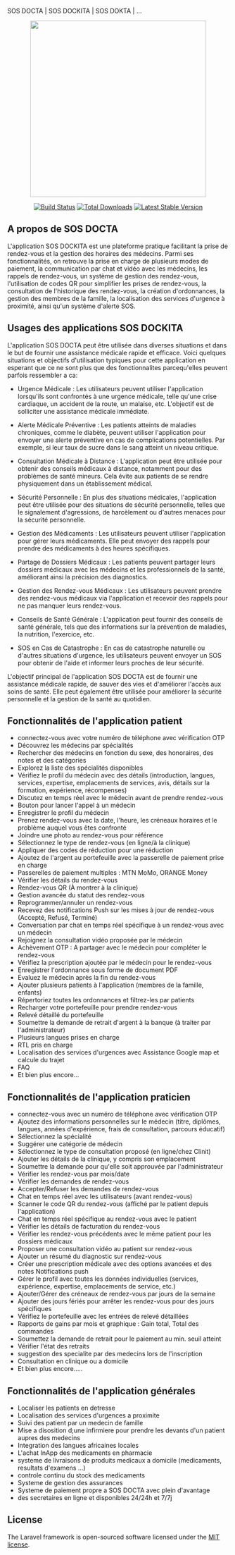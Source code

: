 SOS DOCTA | SOS DOCKITA | SOS DOKTA | ...<p align="center"><a href="https://laravel.com" target="_blank"><img 
src="" width="400"></a></p>

<p align="center">
<a href="#"><img src="https://travis-ci.org/laravel/framework.svg" alt="Build Status"></a>
<a href="#"><img src="https://img.shields.io/packagist/dt/laravel/framework" alt="Total Downloads"></a>
<a href="#"><img src="https://img.shields.io/packagist/v/laravel/framework" alt="Latest Stable Version"></a>
</p>



## A propos de SOS DOCTA

L'application SOS DOCKITA est une plateforme pratique facilitant la prise de rendez-vous et la gestion des horaires des médecins. Parmi ses fonctionnalités, on retrouve la prise en charge de plusieurs modes de paiement, la communication par chat et vidéo avec les médecins, les rappels de rendez-vous, un système de gestion des rendez-vous, l'utilisation de codes QR pour simplifier les prises de rendez-vous, la consultation de l'historique des rendez-vous, la création d'ordonnances, la gestion des membres de la famille, la localisation des services d'urgence à proximité, ainsi qu'un système d'alerte SOS.


## Usages des applications SOS DOCKITA

L'application SOS DOCTA peut être utilisée dans diverses situations et dans le but de fournir une assistance médicale rapide et efficace. Voici quelques situations et objectifs d'utilisation typiques pour cette application en esperant que ce ne sont plus que des fonctionnalites parcequ'elles peuvent parfois ressembler a ca:

- Urgence Médicale : Les utilisateurs peuvent utiliser l'application lorsqu'ils sont confrontés à une urgence médicale, telle qu'une crise cardiaque, un accident de la route, un malaise, etc. L'objectif est de solliciter une assistance médicale immédiate.

- Alerte Médicale Préventive : Les patients atteints de maladies chroniques, comme le diabète, peuvent utiliser l'application pour envoyer une alerte préventive en cas de complications potentielles. Par exemple, si leur taux de sucre dans le sang atteint un niveau critique.

- Consultation Médicale à Distance : L'application peut être utilisée pour obtenir des conseils médicaux à distance, notamment pour des problèmes de santé mineurs. Cela évite aux patients de se rendre physiquement dans un établissement médical.

- Sécurité Personnelle : En plus des situations médicales, l'application peut être utilisée pour des situations de sécurité personnelle, telles que le signalement d'agressions, de harcèlement ou d'autres menaces pour la sécurité personnelle.

- Gestion des Médicaments : Les utilisateurs peuvent utiliser l'application pour gérer leurs médicaments. Elle peut envoyer des rappels pour prendre des médicaments à des heures spécifiques.

- Partage de Dossiers Médicaux : Les patients peuvent partager leurs dossiers médicaux avec les médecins et les professionnels de la santé, améliorant ainsi la précision des diagnostics.

- Gestion des Rendez-vous Médicaux : Les utilisateurs peuvent prendre des rendez-vous médicaux via l'application et recevoir des rappels pour ne pas manquer leurs rendez-vous.

- Conseils de Santé Générale : L'application peut fournir des conseils de santé générale, tels que des informations sur la prévention de maladies, la nutrition, l'exercice, etc.

- SOS en Cas de Catastrophe : En cas de catastrophe naturelle ou d'autres situations d'urgence, les utilisateurs peuvent envoyer un SOS pour obtenir de l'aide et informer leurs proches de leur sécurité.

L'objectif principal de l'application SOS DOCTA est de fournir une assistance médicale rapide, de sauver des vies et d'améliorer l'accès aux soins de santé. Elle peut également être utilisée pour améliorer la sécurité personnelle et la gestion de la santé au quotidien.


## Fonctionnalités de l'application patient 

- connectez-vous avec votre numéro de téléphone avec vérification OTP
- Découvrez les médecins par spécialités
- Rechercher des médecins en fonction du sexe, des honoraires, des notes et des catégories
- Explorez la liste des spécialités disponibles
- Vérifiez le profil du médecin avec des détails (introduction, langues, services, expertise, emplacements de services, avis, détails sur la formation, expérience, récompenses)
- Discutez en temps réel avec le médecin avant de prendre rendez-vous
- Bouton pour lancer l'appel à un médecin
- Enregistrer le profil du médecin
- Prenez rendez-vous avec la date, l'heure, les créneaux horaires et le problème auquel vous êtes confronté
- Joindre une photo au rendez-vous pour référence
- Sélectionnez le type de rendez-vous (en ligne/à la clinique)
- Appliquer des codes de réduction pour une réduction
- Ajoutez de l'argent au portefeuille avec la passerelle de paiement prise en charge
- Passerelles de paiement multiples : MTN MoMo, ORANGE Money
- Vérifier les détails du rendez-vous
- Rendez-vous QR (À montrer à la clinique)
- Gestion avancée du statut des rendez-vous
- Reprogrammer/annuler un rendez-vous
- Recevez des notifications Push sur les mises à jour de rendez-vous (Accepté, Refusé, Terminé)
- Conversation par chat en temps réel spécifique à un rendez-vous avec un médecin
- Rejoignez la consultation vidéo proposée par le médecin
- Achèvement OTP : A partager avec le médecin pour compléter le rendez-vous
- Vérifiez la prescription ajoutée par le médecin pour le rendez-vous
- Enregistrer l'ordonnance sous forme de document PDF
- Évaluez le médecin après la fin du rendez-vous
- Ajouter plusieurs patients à l'application (membres de la famille, enfants)
- Répertoriez toutes les ordonnances et filtrez-les par patients
- Recharger votre portefeuille pour prendre rendez-vous
- Relevé détaillé du portefeuille
- Soumettre la demande de retrait d'argent à la banque (à traiter par l'administrateur)
- Plusieurs langues prises en charge
- RTL pris en charge
- Localisation des services d'urgences avec Assistance Google map et calcule du trajet
- FAQ
- Et bien plus encore…

## Fonctionnalités de l'application praticien

- connectez-vous avec un numéro de téléphone avec vérification OTP
- Ajoutez des informations personnelles sur le médecin (titre, diplômes, langues, années d'expérience, frais de consultation, parcours éducatif)
- Sélectionnez la spécialité
- Suggérer une catégorie de médecin
- Sélectionnez le type de consultation proposé (en ligne/chez Clinit)
- Ajouter les détails de la clinique, y compris son emplacement
- Soumettre la demande pour qu'elle soit approuvée par l'administrateur
- Vérifier les rendez-vous par mois/date
- Vérifier les demandes de rendez-vous 
- Accepter/Refuser les demandes de rendez-vous
- Chat en temps réel avec les utilisateurs (avant rendez-vous)
- Scanner le code QR du rendez-vous (affiché par le patient depuis l'application)
- Chat en temps réel spécifique au rendez-vous avec le patient
- Vérifier les détails de facturation du rendez-vous 
- Vérifier les rendez-vous précédents avec le même patient pour les dossiers médicaux
- Proposer une consultation vidéo au patient sur rendez-vous
- Ajouter un résumé du diagnostic sur rendez-vous
- Créer une prescription médicale avec des options avancées et des notes
Notifications push
- Gérer le profil avec toutes les données individuelles (services, expérience, expertise, emplacements de service, etc.)
- Ajouter/Gérer des créneaux de rendez-vous par jours de la semaine
- Ajouter des jours fériés pour arrêter les rendez-vous pour des jours spécifiques
- Vérifiez le portefeuille avec les entrées de relevé détaillées
- Rapports de gains par mois et graphique : Gain total, Total des commandes
- Soumettez la demande de retrait pour le paiement au min. seuil atteint
- Vérifier l'état des retraits
- suggestion des specialite par des medecins lors de l'inscription
- Consultation en clinique ou a domicile
- Et bien plus encore…..

## Fonctionnalités de l'application générales

- Localiser les patients en detresse
- Localisation des services d'urgences a proximite
- Suivi des patient par un medecin de famille
- Mise a disosition d;une infirmiere pour prendre les devants d'un patient aupres des medecins
- Integration des langues africaines locales
- L'achat InApp des medicaments en pharmacie
- systeme de livraisons de produits medicaux a domicile (medicaments, resultats d'examens ...)
- controle continu du stock des medicaments
- Systeme de gestion des assurances
- Systeme de paiement propre a SOS DOCTA avec plein d'avantage
- des secretaires en ligne et disponibles 24/24h et 7/7j




## License

The Laravel framework is open-sourced software licensed under the [MIT license](https://opensource.org/licenses/MIT).
